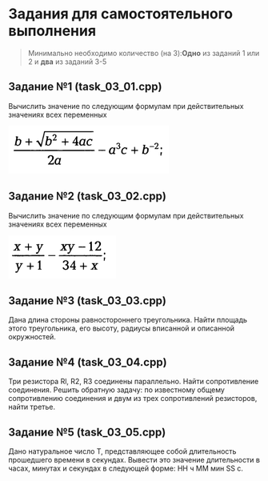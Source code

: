 # Задания для самостоятельного выполнения
> Минимально необходимо количество (на 3):**Одно** из заданий 1 или 2 и **два** из заданий 3-5

## Задание №1 (task_03_01.cpp)
Вычислить значение по следующим формулам при действительных значениях всех переменных

![Image alt](03_01.png)

## Задание №2 (task_03_02.cpp)
Вычислить значение по следующим формулам при действительных значениях всех переменных

![Image alt](03_02.png)

## Задание №3 (task_03_03.cpp)
Дана длина стороны равностороннего треугольника. 
Найти площадь этого треугольника, его высоту, радиусы вписанной и описанной окружностей.

## Задание №4 (task_03_04.cpp)
Три резистора Rl, R2, R3 соединены параллельно. Найти сопротивление соединения. 
Решить обратную задачу: по известному общему сопротивлению соединения и двум из трех сопротивлений резисторов, найти третье.

## Задание №5 (task_03_05.cpp)
Дано натуральное число Т, представляющее собой длительность прошедшего времени в секундах. Вывести это значение длительности в часах, минутах и секундах в следующей форме: НН ч ММ мин SS с.
